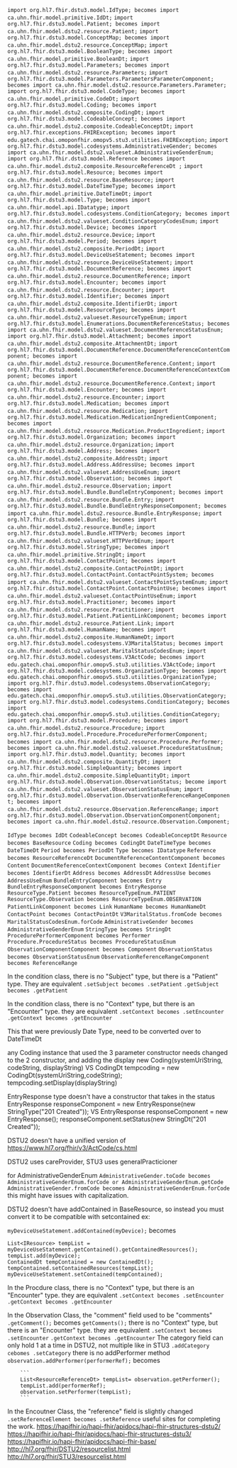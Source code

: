 `import org.hl7.fhir.dstu3.model.IdType; becomes import ca.uhn.fhir.model.primitive.IdDt;`
`import org.hl7.fhir.dstu3.model.Patient; becomes import ca.uhn.fhir.model.dstu2.resource.Patient;`
`import org.hl7.fhir.dstu3.model.ConceptMap; becomes import ca.uhn.fhir.model.dstu2.resource.ConceptMap;`
`import org.hl7.fhir.dstu3.model.BooleanType; becomes import ca.uhn.fhir.model.primitive.BooleanDt;`
`import org.hl7.fhir.dstu3.model.Parameters; becomes import ca.uhn.fhir.model.dstu2.resource.Parameters;`
`import org.hl7.fhir.dstu3.model.Parameters.ParametersParameterComponent; becomes import ca.uhn.fhir.model.dstu2.resource.Parameters.Parameter;`
`import org.hl7.fhir.dstu3.model.CodeType; becomes import ca.uhn.fhir.model.primitive.CodeDt;`
`import org.hl7.fhir.dstu3.model.Coding; becomes import ca.uhn.fhir.model.dstu2.composite.CodingDt;`
`import org.hl7.fhir.dstu3.model.CodeableConcept; becomes import ca.uhn.fhir.model.dstu2.composite.CodeableConceptDt;`
`import org.hl7.fhir.exceptions.FHIRException; becomes import edu.gatech.chai.omoponfhir.omopv5.stu3.utilities.FHIRException;`
`import org.hl7.fhir.dstu3.model.codesystems.AdministrativeGender; becomes import ca.uhn.fhir.model.dstu2.valueset.AdministrativeGenderEnum;`
`import org.hl7.fhir.dstu3.model.Reference becomes import ca.uhn.fhir.model.dstu2.composite.ResourceReferenceDt
;`
`import org.hl7.fhir.dstu3.model.Resource; becomes import ca.uhn.fhir.model.dstu2.resource.BaseResource;`
`import org.hl7.fhir.dstu3.model.DateTimeType; becomes import ca.uhn.fhir.model.primitive.DateTimeDt;`
`import org.hl7.fhir.dstu3.model.Type; becomes import ca.uhn.fhir.model.api.IDatatype;`
`import org.hl7.fhir.dstu3.model.codesystems.ConditionCategory; becomes import ca.uhn.fhir.model.dstu2.valueset.ConditionCategoryCodesEnum;`
`import org.hl7.fhir.dstu3.model.Device; becomes import ca.uhn.fhir.model.dstu2.resource.Device;`
`import org.hl7.fhir.dstu3.model.Period; becomes import ca.uhn.fhir.model.dstu2.composite.PeriodDt;`
`import org.hl7.fhir.dstu3.model.DeviceUseStatement; becomes import ca.uhn.fhir.model.dstu2.resource.DeviceUseStatement;`
`import org.hl7.fhir.dstu3.model.DocumentReference; becomes import ca.uhn.fhir.model.dstu2.resource.DocumentReference;`
`import org.hl7.fhir.dstu3.model.Encounter; becomes import ca.uhn.fhir.model.dstu2.resource.Encounter;`
`import org.hl7.fhir.dstu3.model.Identifier; becomes import ca.uhn.fhir.model.dstu2.composite.IdentifierDt;`
`import org.hl7.fhir.dstu3.model.ResourceType; becomes import ca.uhn.fhir.model.dstu2.valueset.ResourceTypeEnum;`
`import org.hl7.fhir.dstu3.model.Enumerations.DocumentReferenceStatus; becomes import ca.uhn.fhir.model.dstu2.valueset.DocumentReferenceStatusEnum;`
`import org.hl7.fhir.dstu3.model.Attachment; becomes import ca.uhn.fhir.model.dstu2.composite.AttachmentDt;`
`import org.hl7.fhir.dstu3.model.DocumentReference.DocumentReferenceContentComponent; becomes import ca.uhn.fhir.model.dstu2.resource.DocumentReference.Content;`
`import org.hl7.fhir.dstu3.model.DocumentReference.DocumentReferenceContextComponent; becomes import ca.uhn.fhir.model.dstu2.resource.DocumentReference.Context;`
`import org.hl7.fhir.dstu3.model.Encounter; becomes import ca.uhn.fhir.model.dstu2.resource.Encounter;`
`import org.hl7.fhir.dstu3.model.Medication; becomes import ca.uhn.fhir.model.dstu2.resource.Medication;`
`import org.hl7.fhir.dstu3.model.Medication.MedicationIngredientComponent; becomes import ca.uhn.fhir.model.dstu2.resource.Medication.ProductIngredient;`
`import org.hl7.fhir.dstu3.model.Organization; becomes import ca.uhn.fhir.model.dstu2.resource.Organization;`
`import org.hl7.fhir.dstu3.model.Address; becomes import ca.uhn.fhir.model.dstu2.composite.AddressDt;`
`import org.hl7.fhir.dstu3.model.Address.AddressUse; becomes import ca.uhn.fhir.model.dstu2.valueset.AddressUseEnum;`
`import org.hl7.fhir.dstu3.model.Observation; becomes import ca.uhn.fhir.model.dstu2.resource.Observation;`
`import org.hl7.fhir.dstu3.model.Bundle.BundleEntryComponent; becomes import ca.uhn.fhir.model.dstu2.resource.Bundle.Entry;`
`import org.hl7.fhir.dstu3.model.Bundle.BundleEntryResponseComponent; becomes import ca.uhn.fhir.model.dstu2.resource.Bundle.EntryResponse;`
`import org.hl7.fhir.dstu3.model.Bundle; becomes import ca.uhn.fhir.model.dstu2.resource.Bundle;`
`import org.hl7.fhir.dstu3.model.Bundle.HTTPVerb; becomes import ca.uhn.fhir.model.dstu2.valueset.HTTPVerbEnum;`
`import org.hl7.fhir.dstu3.model.StringType; becomes import ca.uhn.fhir.model.primitive.StringDt;`
`import org.hl7.fhir.dstu3.model.ContactPoint; becomes import ca.uhn.fhir.model.dstu2.composite.ContactPointDt;`
`import org.hl7.fhir.dstu3.model.ContactPoint.ContactPointSystem; becomes import ca.uhn.fhir.model.dstu2.valueset.ContactPointSystemEnum;`
`import org.hl7.fhir.dstu3.model.ContactPoint.ContactPointUse; becomes import ca.uhn.fhir.model.dstu2.valueset.ContactPointUseEnum;`
`import org.hl7.fhir.dstu3.model.Practitioner; becomes import ca.uhn.fhir.model.dstu2.resource.Practitioner;`
`import org.hl7.fhir.dstu3.model.Patient.PatientLinkComponent; becomes import ca.uhn.fhir.model.dstu2.resource.Patient.Link;`
`import org.hl7.fhir.dstu3.model.HumanName; becomes import ca.uhn.fhir.model.dstu2.composite.HumanNameDt;`
`import org.hl7.fhir.dstu3.model.codesystems.V3MaritalStatus; becomes import ca.uhn.fhir.model.dstu2.valueset.MaritalStatusCodesEnum;`
`import org.hl7.fhir.dstu3.model.codesystems.V3ActCode; becomes import edu.gatech.chai.omoponfhir.omopv5.stu3.utilities.V3ActCode;`
`import org.hl7.fhir.dstu3.model.codesystems.OrganizationType; becomes import edu.gatech.chai.omoponfhir.omopv5.stu3.utilities.OrganizationType;`
`import org.hl7.fhir.dstu3.model.codesystems.ObservationCategory; becomes import edu.gatech.chai.omoponfhir.omopv5.stu3.utilities.ObservationCategory;`
`import org.hl7.fhir.dstu3.model.codesystems.ConditionCategory; becomes import edu.gatech.chai.omoponfhir.omopv5.stu3.utilities.ConditionCategory;`
`import org.hl7.fhir.dstu3.model.Procedure; becomes import ca.uhn.fhir.model.dstu2.resource.Procedure;`
`import org.hl7.fhir.dstu3.model.Procedure.ProcedurePerformerComponent; becomes import ca.uhn.fhir.model.dstu2.resource.Procedure.Performer;`
` becomes import ca.uhn.fhir.model.dstu2.valueset.ProcedureStatusEnum;`
`import org.hl7.fhir.dstu3.model.Quantity; becomes import ca.uhn.fhir.model.dstu2.composite.QuantityDt;`
`import org.hl7.fhir.dstu3.model.SimpleQuantity; becomes import ca.uhn.fhir.model.dstu2.composite.SimpleQuantityDt;`
`import org.hl7.fhir.dstu3.model.Observation.ObservationStatus; become import ca.uhn.fhir.model.dstu2.valueset.ObservationStatusEnum;`
`import org.hl7.fhir.dstu3.model.Observation.ObservationReferenceRangeComponent; becomes import ca.uhn.fhir.model.dstu2.resource.Observation.ReferenceRange;`
`import org.hl7.fhir.dstu3.model.Observation.ObservationComponentComponent; becomes import ca.uhn.fhir.model.dstu2.resource.Observation.Component;`

`IdType becomes IdDt`
`CodeableConcept becomes CodeableConceptDt`
`Resource becomes BaseResource`
`Coding becomes CodingDt`
`DateTimeType becomes DateTimeDt`
`Period becomes PeriodDt`
`Type becomes IDatatype`
`Reference becomes ResourceReferenceDt`
`DocumentReferenceContentComponent becomes Content`
`DocumentReferenceContextComponent becomes Context`
`Identifier becomes IdentifierDt`
`Address becomes AddressDt`
`AddressUse becomes AddressUseEnum`
`BundleEntryComponent becomes Entry`
`BundleEntryResponseComponent becomes EntryResponse`
`ResourceType.Patient becomes ResourceTypeEnum.PATIENT`
`ResourceType.Observation becomes ResourceTypeEnum.OBSERVATION`
`PatientLinkComponent becomes Link`
`HumanName becomes HumanNameDt`
`ContactPoint becomes ContactPointDt`
`V3MaritalStatus.fromCode becomes MaritalStatusCodesEnum.forCode`
`AdministrativeGender becomes AdministrativeGenderEnum`
`StringType becomes StringDt`
`ProcedurePerformerComponent becomes Performer`
`Procedure.ProcedureStatus becomes ProcedureStatusEnum`
`ObservationComponentComponent becomes Component`
`ObservationStatus becomes ObservationStatusEnum`
`ObservationReferenceRangeComponent becomes ReferenceRange`

In the condition class, there is no "Subject" type, but there is a "Patient" type. They are equivalent
	`.setSubject becomes .setPatient`
	`.getSubject becomes .getPatient`

In the condition class, there is no "Context" type, but there is an "Encounter" type. they are equivalent
	`.setContext becomes .setEncounter`
	`.getContext becomes .getEncounter`

This that were previously Date Type, need to be converted over to DateTimeDt

any Coding instance that used the 3 parameter constructor needs changed to the 2 constructor, and adding the display
	new Coding(systemUriString, codeString, displayString) 
	VS 
	CodingDt tempcoding = new CodingDt(systemUriString,codeString);
	tempcoding.setDisplay(displayString)

EntryResponse type doesn't have a constructor that takes in the status
	EntryResponse responseComponent = new EntryResponse(new StringType("201 Created"));
	VS
	EntryResponse responseComponent = new EntryResponse();
	responseComponent.setStatus(new StringDt("201 Created"));

DSTU2 doesn't have a unified version of https://www.hl7.org/fhir/v3/ActCode/cs.html

DSTU2 uses careProvider, STU3 uses generalPracticioner

for AdministrativeGenderEnum
	`AdministrativeGender.toCode becomes AdministrativeGenderEnum.forCode or AdministrativeGenderEnum.getCode `
	`AdministrativeGender.fromCode becomes AdministrativeGenderEnum.forCode`
	this might have issues with capitalization. 

DSTU2 doesn't have addContained in BaseResource, so instead you must convert it to be compatible with setcontained ex:

`myDeviceUseStatement.addContained(myDevice);` becomes 
```	
List<IResource> tempList = myDeviceUseStatement.getContained().getContainedResources();
tempList.add(myDevice);
ContainedDt tempContained = new ContainedDt();
tempContained.setContainedResources(tempList);
myDeviceUseStatement.setContained(tempContained);	
```

In the Procdure class, there is no "Context" type, but there is an "Encounter" type. they are equivalent
	`.setContext becomes .setEncounter`
	`.getContext becomes .getEncounter`


In the Observation Class, the "comment" field used to be "comments"
	`.getComment();` becomes `getComments();`
	there is no "Context" type, but there is an "Encounter" type. they are equivalent
		`.setContext becomes .setEncounter`
		`.getContext becomes .getEncounter`
	The category field can only hold 1 at a time in DSTU2, not multiple like in STU3
		`.addCategory cebomes .setCategory`
	there is no addPerformer method
		`observation.addPerformer(performerRef);` becomes
		
		```
		List<ResourceReferenceDt> tempList= observation.getPerformer();
		tempList.add(performerRef);
		observation.setPerformer(tempList);
		```



In the Encoutner Class, the "reference" field is slightly changed
	`.setReferenceElement becomes .setReference`
useful sites for completing the work. 
https://hapifhir.io/hapi-fhir/apidocs/hapi-fhir-structures-dstu2/
https://hapifhir.io/hapi-fhir/apidocs/hapi-fhir-structures-dstu3/
https://hapifhir.io/hapi-fhir/apidocs/hapi-fhir-base/
http://hl7.org/fhir/DSTU2/resourcelist.html
http://hl7.org/fhir/STU3/resourcelist.html